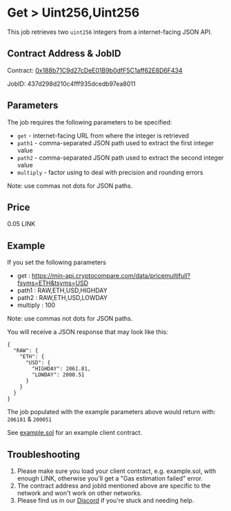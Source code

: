 # Get > Uint256,Uint256

This job retrieves two `uint256` integers from a internet-facing JSON API.

## Contract Address & JobID
  
Contract: [0x188b71C9d27cDeE01B9b0dfF5C1aff62E8D6F434](https://rinkeby.etherscan.io/address/0x188b71C9d27cDeE01B9b0dfF5C1aff62E8D6F434)

JobID: 437d298d210c4fff935dcedb97ea8011

## Parameters

The job requires the following parameters to be specified:

* `get` - internet-facing URL from where the integer is retrieved
* `path1` - comma-separated JSON path used to extract the first integer value
* `path2` - comma-separated JSON path used to extract the second integer value
* `multiply` - factor using to deal with precision and rounding errors

Note: use commas not dots for JSON paths.

## Price

0.05 LINK

## Example

If you set the following parameters

* get : https://min-api.cryptocompare.com/data/pricemultifull?fsyms=ETH&tsyms=USD
* path1 : RAW,ETH,USD,HIGHDAY
* path2 : RAW,ETH,USD,LOWDAY
* multiply : 100

Note: use commas not dots for JSON paths.

You will receive a JSON response that may look like this:

    {
      "RAW": {
        "ETH": {
          "USD": {
            "HIGHDAY": 2061.81,
            "LOWDAY": 2000.51
          }
        }
      }
    }

The job populated with the example parameters above would return with: `206181` & `200051`

See [example.sol](example.sol) for an example client contract.

## Troubleshooting

1. Please make sure you load your client contract, e.g. example.sol, with enough LINK, otherwise you'll get a "Gas estimation failed" error.
2. The contract address and jobId mentioned above are specific to the network and won't work on other networks.
3. Please find us in our [Discord](https://discord.gg/JxKT6R9Xpz) if you're stuck and needing help. 